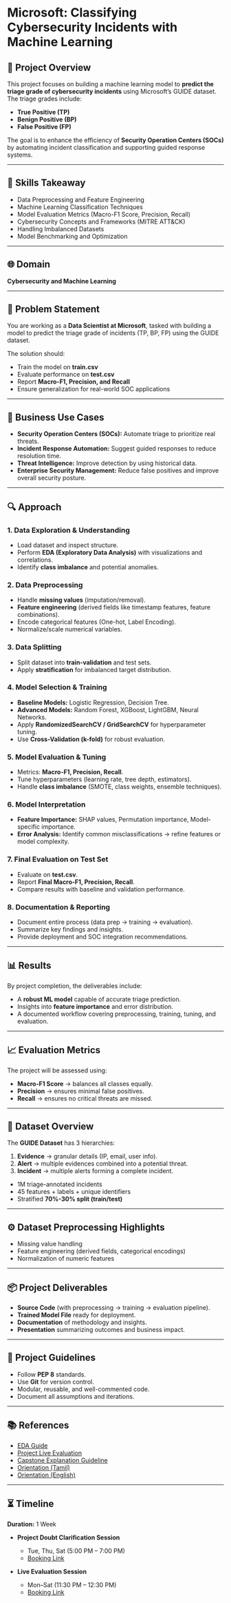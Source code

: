 # Microsoft: Classifying Cybersecurity Incidents with Machine Learning  

## 📌 Project Overview  
This project focuses on building a machine learning model to **predict the triage grade of cybersecurity incidents** using Microsoft’s GUIDE dataset. The triage grades include:  
- **True Positive (TP)**  
- **Benign Positive (BP)**  
- **False Positive (FP)**  

The goal is to enhance the efficiency of **Security Operation Centers (SOCs)** by automating incident classification and supporting guided response systems.  

---

## 🎯 Skills Takeaway  
- Data Preprocessing and Feature Engineering  
- Machine Learning Classification Techniques  
- Model Evaluation Metrics (Macro-F1 Score, Precision, Recall)  
- Cybersecurity Concepts and Frameworks (MITRE ATT&CK)  
- Handling Imbalanced Datasets  
- Model Benchmarking and Optimization  

---

## 🌐 Domain  
**Cybersecurity and Machine Learning**  

---

## 📝 Problem Statement  
You are working as a **Data Scientist at Microsoft**, tasked with building a model to predict the triage grade of incidents (TP, BP, FP) using the GUIDE dataset.  

The solution should:  
- Train the model on **train.csv**  
- Evaluate performance on **test.csv**  
- Report **Macro-F1, Precision, and Recall**  
- Ensure generalization for real-world SOC applications  

---

## 💼 Business Use Cases  
- **Security Operation Centers (SOCs):** Automate triage to prioritize real threats.  
- **Incident Response Automation:** Suggest guided responses to reduce resolution time.  
- **Threat Intelligence:** Improve detection by using historical data.  
- **Enterprise Security Management:** Reduce false positives and improve overall security posture.  

---

## 🔍 Approach  

### 1. Data Exploration & Understanding  
- Load dataset and inspect structure.  
- Perform **EDA (Exploratory Data Analysis)** with visualizations and correlations.  
- Identify **class imbalance** and potential anomalies.  

### 2. Data Preprocessing  
- Handle **missing values** (imputation/removal).  
- **Feature engineering** (derived fields like timestamp features, feature combinations).  
- Encode categorical features (One-hot, Label Encoding).  
- Normalize/scale numerical variables.  

### 3. Data Splitting  
- Split dataset into **train-validation** and test sets.  
- Apply **stratification** for imbalanced target distribution.  

### 4. Model Selection & Training  
- **Baseline Models:** Logistic Regression, Decision Tree.  
- **Advanced Models:** Random Forest, XGBoost, LightGBM, Neural Networks.  
- Apply **RandomizedSearchCV / GridSearchCV** for hyperparameter tuning.  
- Use **Cross-Validation (k-fold)** for robust evaluation.  

### 5. Model Evaluation & Tuning  
- Metrics: **Macro-F1, Precision, Recall**.  
- Tune hyperparameters (learning rate, tree depth, estimators).  
- Handle **class imbalance** (SMOTE, class weights, ensemble techniques).  

### 6. Model Interpretation  
- **Feature Importance:** SHAP values, Permutation importance, Model-specific importance.  
- **Error Analysis:** Identify common misclassifications → refine features or model complexity.  

### 7. Final Evaluation on Test Set  
- Evaluate on **test.csv**.  
- Report **Final Macro-F1, Precision, Recall**.  
- Compare results with baseline and validation performance.  

### 8. Documentation & Reporting  
- Document entire process (data prep → training → evaluation).  
- Summarize key findings and insights.  
- Provide deployment and SOC integration recommendations.  

---

## 📊 Results  
By project completion, the deliverables include:  
- A **robust ML model** capable of accurate triage prediction.  
- Insights into **feature importance** and error distribution.  
- A documented workflow covering preprocessing, training, tuning, and evaluation.  

---

## 📈 Evaluation Metrics  
The project will be assessed using:  
- **Macro-F1 Score** → balances all classes equally.  
- **Precision** → ensures minimal false positives.  
- **Recall** → ensures no critical threats are missed.  

---

## 📂 Dataset Overview  
The **GUIDE Dataset** has 3 hierarchies:  
1. **Evidence** → granular details (IP, email, user info).  
2. **Alert** → multiple evidences combined into a potential threat.  
3. **Incident** → multiple alerts forming a complete incident.  

- 1M triage-annotated incidents  
- 45 features + labels + unique identifiers  
- Stratified **70%-30% split (train/test)**  

---

## ⚙️ Dataset Preprocessing Highlights  
- Missing value handling  
- Feature engineering (derived fields, categorical encodings)  
- Normalization of numeric features  

---

## 📦 Project Deliverables  
- **Source Code** (with preprocessing → training → evaluation pipeline).  
- **Trained Model File** ready for deployment.  
- **Documentation** of methodology and insights.  
- **Presentation** summarizing outcomes and business impact.  

---

## 📌 Project Guidelines  
- Follow **PEP 8** standards.  
- Use **Git** for version control.  
- Modular, reusable, and well-commented code.  
- Document all assumptions and iterations.  

---

## 📚 References  
- [EDA Guide](#)  
- [Project Live Evaluation](#)  
- [Capstone Explanation Guideline](#)  
- [Orientation (Tamil)](#)  
- [Orientation (English)](#)  

---

## ⏳ Timeline  
**Duration:** 1 Week  

- **Project Doubt Clarification Session**  
  - Tue, Thu, Sat (5:00 PM – 7:00 PM)  
  - [Booking Link](https://forms.gle/XC553oSbMJ2Gcfug9)  

- **Live Evaluation Session**  
  - Mon–Sat (11:30 PM – 12:30 PM)  
  - [Booking Link](https://forms.gle/1m2Gsro41fLtZurRA)  
